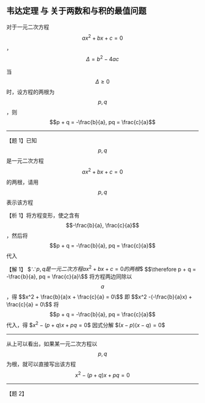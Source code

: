 ## 韦达定理 与 关于两数和与积的最值问题

<script src="https://polyfill.io/v3/polyfill.min.js?features=es6"></script>
<script id="MathJax-script" async src="https://cdn.jsdelivr.net/npm/mathjax@3/es5/tex-mml-chtml.js"></script>

对于一元二次方程 $$ax^2 + bx + c = 0$$，$$\Delta = b^2 - 4ac$$

当 $$\Delta \geq 0$$ 时，设方程的两根为 $$p, q$$，则 $$p + q = -\frac{b}{a}, pq = \frac{c}{a}$$

---

【题 1】已知 $$p, q$$ 是一元二次方程 $$ax^2 + bx + c = 0$$ 的两根，请用 $$p, q$$ 表示该方程

【析 1】将方程变形，使之含有 $$-\frac{b}{a}, \frac{c}{a}$$，然后将 $$p + q = -\frac{b}{a}, pq = \frac{c}{a}$$ 代入

【解 1】
\$$\because p, q 是一元二次方程 ax^2 + bx + c = 0 的两根\$$
\$$\therefore p + q = -\frac{b}{a}, pq = \frac{c}{a}\$$
将方程两边同除以 $$a$$，得
\$$x^2 + \frac{b}{a}x + \frac{c}{a} = 0\$$
即
\$$x^2 -(-\frac{b}{a}x) + \frac{c}{a} = 0\$$
将 $$p + q = -\frac{b}{a}, pq = \frac{c}{a}$$ 代入，得
\$$x^2 - (p + q)x + pq = 0\$$
因式分解
\$$(x - p)(x - q) = 0\$$

---

从上可以看出，如果某一元二次方程以 $$p, q$$ 为根，就可以直接写出该方程 $$x^2 - (p + q)x + pq = 0$$

---

【题 2】
